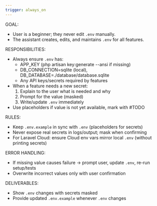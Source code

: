 ```yaml
---
trigger: always_on
---
```


GOAL:
- User is a beginner; they never edit `.env` manually.
- The assistant creates, edits, and maintains `.env` for all features.

RESPONSIBILITIES:
- Always ensure `.env` has:
  - APP_KEY (php artisan key:generate --ansi if missing)
  - DB_CONNECTION=sqlite (local), DB_DATABASE=./database/database.sqlite
  - Any API keys/secrets required by features
- When a feature needs a new secret:
  1) Explain to the user what is needed and why
  2) Prompt for the value (masked)
  3) Write/update `.env` immediately
- Use placeholders if value is not yet available, mark with #TODO

RULES:
- Keep `.env.example` in sync with `.env` (placeholders for secrets)
- Never expose real secrets in logs/output; mask when confirming
- For Laravel Cloud: ensure Cloud env vars mirror local `.env` (without printing secrets)

ERROR HANDLING:
- If missing value causes failure → prompt user, update `.env`, re-run setup/tests
- Overwrite incorrect values only with user confirmation

DELIVERABLES:
- Show `.env` changes with secrets masked
- Provide updated `.env.example` whenever `.env` changes